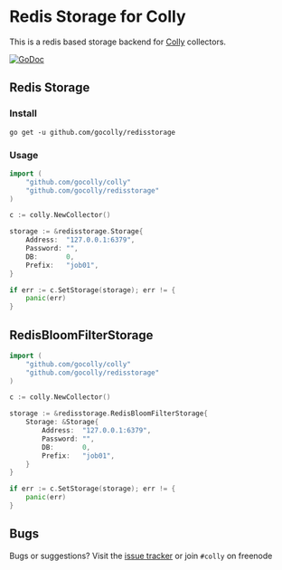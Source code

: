 # Redis Storage for Colly

This is a redis based storage backend for [Colly](https://github.com/gocolly/colly) collectors.

[![GoDoc](https://godoc.org/github.com/gocolly/redisstorage?status.svg)](https://godoc.org/github.com/gocolly/redisstorage)


## Redis Storage

### Install

```
go get -u github.com/gocolly/redisstorage
```


### Usage

```go
import (
	"github.com/gocolly/colly"
	"github.com/gocolly/redisstorage"
)
```


```go
c := colly.NewCollector()

storage := &redisstorage.Storage{
    Address:  "127.0.0.1:6379",
    Password: "",
    DB:       0,
    Prefix:   "job01",
}

if err := c.SetStorage(storage); err != {
    panic(err)
}
```

## RedisBloomFilterStorage

```go
import (
	"github.com/gocolly/colly"
	"github.com/gocolly/redisstorage"
)
```


```go
c := colly.NewCollector()

storage := &redisstorage.RedisBloomFilterStorage{
    Storage: &Storage{
        Address:  "127.0.0.1:6379",
        Password: "",
        DB:       0,
        Prefix:   "job01",
    }
}

if err := c.SetStorage(storage); err != {
    panic(err)
}

```

## Bugs

Bugs or suggestions? Visit the [issue tracker](https://github.com/gocolly/redisstorage/issues) or join `#colly` on freenode

